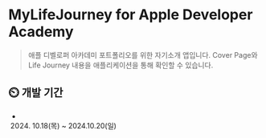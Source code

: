 # MyLifeJourney for Apple Developer Academy

> 애플 디벨로퍼 아카데미 포트폴리오를 위한 자기소개 앱입니다.
> Cover Page와 Life Journey 내용을 애플리케이션을 통해 확인할 수 있습니다.

## ⏲️ 개발 기간
- 2024. 10.18(목) ~ 2024.10.20(일)

